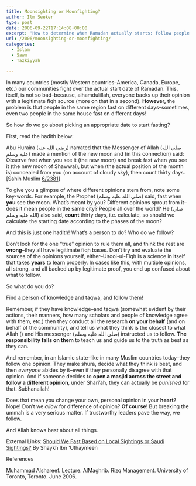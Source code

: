 ```yaml
---
title: Moonsighting or Moonfighting?
author: Ilm Seeker
type: post
date: 2006-09-22T17:14:08+00:00
excerpt: 'How to determine when Ramadan actually starts: follow people of knowledge and taqwa. There is no one right opinion. The source of different opinions.'
url: /2006/moonsighting-or-moonfighting/
categories:
  - Islam
  - Sawm
  - Tazkiyyah

---
```

In many countries (mostly Western countries&#8211;America, Canada, Europe, etc.) our communities fight over the actual start date of Ramadan. This, itself, is not so bad&#8211;because, alhamdulillah, everyone backs up their opinion with a legitimate fiqh source (more on that in a second). **However,** the problem is that people in the same region fast on different days&#8211;sometimes, even two people in the same house fast on different days!

So how do we go about picking an appropriate date to start fasting?

First, read the hadith below:

Abu Huraira (رضي الله عنه) narrated that the Messenger of Allah (صلي الله عليه وسلم) made a mention of the new moon and (in this connection) said: Observe fast when you see it (the new moon) and break fast when you see it (the new moon of Shawwal), but when (the actual position of the month is) concealed from you (on account of cloudy sky), then count thirty days. [Sahih Muslim [6/2381][1]]

To give you a glimpse of where different opinions stem from, note some key-words. For example, the Prophet (صلي الله عليه وسلم) said, fast when **you** see the moon. What&#8217;s meant by you? Different opinions sprout from it&#8211;does it mean people in the same city? People all over the world? He (صلي الله عليه وسلم) also said, **count** thirty days, i.e. calculate, so should we calculate the starting date according to the phases of the moon?

And this is just one hadith! What&#8217;s a person to do? Who do we follow?

Don&#8217;t look for the one &#8220;true&#8221; opinion to rule them all, and think the rest are **wrong**&#8211;they all have legitimate fiqh bases. Don&#8217;t try and evaluate the sources of the opinions yourself, either&#8211;Usool-ul-Fiqh is a science in itself that takes **years** to learn properly. In cases like this, with multiple opinions, all strong, and all backed up by legitimate proof, you end up confused about what to follow.

So what do you do?

<p class="gem">
  Find a person of knowledge and taqwa, and follow them!
</p>

Remember, if they have knowledge&#8211;and taqwa (somewhat evident by their actions, their manners, how many scholars and people of knowledge agree with them, etc.) then they conduct all the research **on your behalf** (and on behalf of the community), and tell us what they think is the closest to what Allah () and His messenger (صلي الله عليه وسلم) instructed us to follow. **The responsibility falls on them** to teach us and guide us to the truth as best as they can.

And remember, in an Islamic state&#8211;like in many Muslim countries today&#8211;they follow one opinion. They make shura, decide what they think is best, and then _everyone_ abides by it&#8211;even if they personally disagree with that opinion. And if someone decides to **open a masjid across the street and follow a different opinion**, under Shari&#8217;ah, they can actually be _punished_ for that. Subhanallah!

Does that mean you change your own, personal opinion in your **heart**? Nope! Don&#8217;t we _allow_ for difference of opinion? **Of course**! But breaking the ummah is a very serious matter. If trustworthy leaders pave the way, we follow.

And Allah knows best about all things.

<p class="metaInformation">
  External Links: <a href="http://www.fatwa-online.com/fataawa/muslimminorities/0001009_2.htm">Should We Fast Based on Local Sightings or Saudi Sightings?</a> By Shaykh Ibn &#8216;Uthaymeen
</p>

<div id="referencesTitle">
  References
</div>

<p class="reference">
  Muhammad Alshareef. Lecture. AlMaghrib. Rizq Management. University of Toronto, Toronto. June 2006.
</p>

 [1]: http://www.usc.edu/dept/MSA/fundamentals/hadithsunnah/muslim/006.smt.html#006.2381